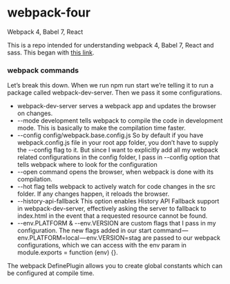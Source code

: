 # webpack-four
Webpack 4, Babel 7, React

This is a repo intended for understanding webpack 4, Babel 7, React and sass. This began with [this link](https://medium.freecodecamp.org/how-to-combine-webpack-4-and-babel-7-to-create-a-fantastic-react-app-845797e036ff).

### webpack commands

Let’s break this down. When we run npm run start we’re telling it to run a package called webpack-dev-server. Then we pass it some configurations.

* webpack-dev-server serves a webpack app and updates the browser on changes.
* --mode development tells webpack to compile the code in development mode. This is basically to make the compilation time faster.
* --config config/webpack.base.config.js So by default if you have webpack.config.js file in your root app folder, you don’t have to supply the --config flag to it. But since I want to explicitly add all my webpack related configurations in the config folder, I pass in --config option that tells webpack where to look for the configuration
* --open command opens the browser, when webpack is done with its compilation.
* --hot flag tells webpack to actively watch for code changes in the src folder. If any changes happen, it reloads the browser.
* --history-api-fallback This option enables History API Fallback support in webpack-dev-server, effectively asking the server to fallback to index.html in the event that a requested resource cannot be found.
* --env.PLATFORM & --env.VERSION are custom flags that I pass in my configuration. The new flags added in our start command — env.PLATFORM=local — env.VERSION=stag are passed to our webpack configurations, which we can access with the env param in module.exports = function (env) {}.

The webpack DefinePlugin allows you to create global constants which can be configured at compile time.
